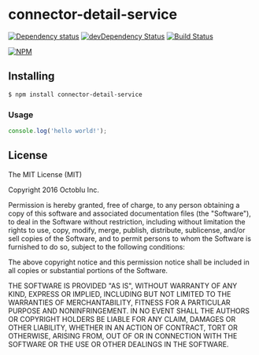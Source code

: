 # connector-detail-service

[![Dependency status](http://img.shields.io/david/octoblu/connector-detail-service.svg?style=flat)](https://david-dm.org/octoblu/connector-detail-service)
[![devDependency Status](http://img.shields.io/david/dev/octoblu/connector-detail-service.svg?style=flat)](https://david-dm.org/octoblu/connector-detail-service#info=devDependencies)
[![Build Status](http://img.shields.io/travis/octoblu/connector-detail-service.svg?style=flat&branch=master)](https://travis-ci.org/octoblu/connector-detail-service)

[![NPM](https://nodei.co/npm/connector-detail-service.svg?style=flat)](https://npmjs.org/package/connector-detail-service)

## Installing

```bash
$ npm install connector-detail-service
```

### Usage

```javascript
console.log('hello world!');
```

## License

The MIT License (MIT)

Copyright 2016 Octoblu Inc.

Permission is hereby granted, free of charge, to any person obtaining a copy
of this software and associated documentation files (the "Software"), to deal
in the Software without restriction, including without limitation the rights
to use, copy, modify, merge, publish, distribute, sublicense, and/or sell
copies of the Software, and to permit persons to whom the Software is
furnished to do so, subject to the following conditions:

The above copyright notice and this permission notice shall be included in
all copies or substantial portions of the Software.

THE SOFTWARE IS PROVIDED "AS IS", WITHOUT WARRANTY OF ANY KIND, EXPRESS OR
IMPLIED, INCLUDING BUT NOT LIMITED TO THE WARRANTIES OF MERCHANTABILITY,
FITNESS FOR A PARTICULAR PURPOSE AND NONINFRINGEMENT. IN NO EVENT SHALL THE
AUTHORS OR COPYRIGHT HOLDERS BE LIABLE FOR ANY CLAIM, DAMAGES OR OTHER
LIABILITY, WHETHER IN AN ACTION OF CONTRACT, TORT OR OTHERWISE, ARISING FROM,
OUT OF OR IN CONNECTION WITH THE SOFTWARE OR THE USE OR OTHER DEALINGS IN
THE SOFTWARE.
